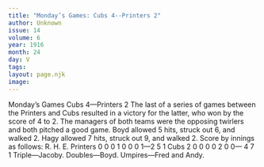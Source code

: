 ```yaml
---
title: "Monday’s Games: Cubs 4--Printers 2"
author: Unknown
issue: 14
volume: 6
year: 1916
month: 24
day: V
tags:
layout: page.njk
image:
---
```

Monday’s Games   Cubs 4—Printers 2      The last of a series of games between the Printers and Cubs resulted in a victory for the latter, who won by the score of 4 to 2.    The managers of both teams were the opposing twirlers and both pitched a good game.    Boyd allowed 5 hits, struck out 6, and walked 2.    Hagy allowed 7 hits, struck out 9, and walked 2.    Score by innings as follows:   R. H. E. Printers 0 0 0 1 0 0 0 1—2 5 1 Cubs 2 0 0 0 0 2 0 0—   4 7 1   Triple—Jacoby.   Doubles—Boyd.    Umpires—Fred and Andy.   


